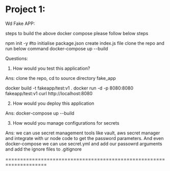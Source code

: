 Project 1:
==========

Wd Fake APP:

steps to build the above docker compose please follow below steps

npm init -y #to initialise package.json
create index.js file
clone the repo and run below command
docker-compose up --build

Questions:

1) How would you test this application?

Ans: clone the repo, cd to source directory fake_app

docker build -t fakeapp/test:v1 .
docker run -d -p 8080:8080 fakeapp/test:v1
curl http://localhost:8080

2) How would you deploy this application

Ans: docker-compose up --build

3) How would you manage configurations for secrets

Ans: we can use secret management tools like vault, aws secret manager and integrate with ur node code to get the password parameters. And even docker-compose we can use secret.yml and add our passowrd arguments and add the ignore files to .gitignore

====================================================================
